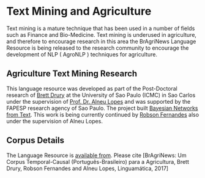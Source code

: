 # Text Mining and Agriculture 

Text mining is a mature technique that has been used in a number of fields such as Finance and Bio-Medicine. Text mining is underused in agriculture, and therefore to encourage research in this area the BrAgriNews Language Resource is being released to the research community to encourage the development of NLP ( AgroNLP ) techniques for agriculture.

## Agriculture Text Mining Research

This language resource was developed as part of the Post-Doctoral research of [Brett Drury](https://scholar.google.com.br/citations?user=tuOaq-4AAAAJ&hl=en) at the University of Sao Paulo (ICMC) in Sao Carlos under the supervision of [Prof. Dr. Alneu Lopes](http://conteudo.icmc.usp.br/pessoas/alneu/) and was supported by the FAPESP research agency of Sao Paulo. The project built [Bayesian Networks from Text](http://www.bv.fapesp.br/37622). This work is being currently continued by [Robson Fernandes](http://robsonfernandes.net) also under the supervision of Alneu Lopes.

## Corpus Details

The Language Resource is [available from](https://www.dropbox.com/s/vz7f1wuiqlv4i5n/Corpus.7z?dl=0). Please cite [BrAgriNews: Um Corpus Temporal-Causal (Português-Brasileiro) para a Agricultura, Brett Drury, Robson Fernandes and Alneu Lopes, Linguamática, 2017] 






